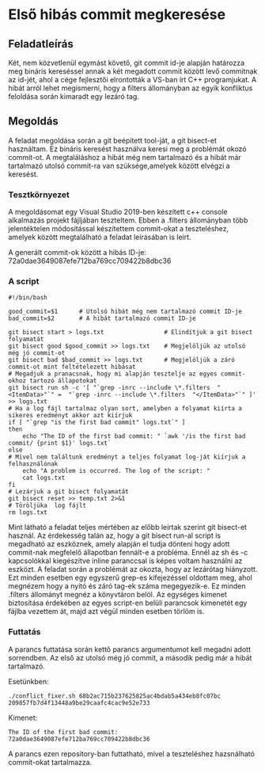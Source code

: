 # Első hibás commit megkeresése

## Feladatleírás

Két, nem közvetlenül egymást követő, git commit id-je alapján 
határozza meg bináris kereséssel annak a két megadott commit
között levő commitnak az id-jét, ahol a cége fejlesztői
elrontották a VS-ban írt C++ programjukat. A hibát arról lehet
megismerni, hogy a filters állományban az egyik konfliktus
feloldása során kimaradt egy </ItemData> lezáró tag.

## Megoldás

A feladat megoldása során a git beépített tool-ját, a git bisect-et használtam. Ez bináris keresést használva keresi meg a problémát okozó commit-ot. A megtaláláshoz a hibát még nem tartalmazó és a hibát már tartalmazó utolsó commit-ra van szüksége,amelyek között elvégzi a keresést.

### Tesztkörnyezet

A megoldásomat egy Visual Studio 2019-ben készített c++ console alkalmazás projekt fájljában teszteltem. Ebben a .filters állományban több jelentéktelen módosítással készítettem commit-okat a teszteléshez, amelyek között megtalálható a feladat leírásában is leírt.

A generált commit-ok között a hibás ID-je: 72a0dae3649087efe712ba769cc709422b8dbc36

### A script

```
#!/bin/bash

good_commit=$1      # Utolsó hibát még nem tartalmazó commit ID-je
bad_commit=$2       # A hibát tartalmazó commit ID-je

git bisect start > logs.txt                 # Elindítjuk a git bisect folyamatát
git bisect good $good_commit >> logs.txt    # Megjelöljük az utolsó még jó commit-ot
git bisect bad $bad_commit >> logs.txt      # Megjelöljük a záró commit-ot mint feltételezett hibásat
# Megadjuk a pranacsnak, hogy mi alapján tesztelje az egyes commit-okhoz tartozó állapotokat
git bisect run sh -c '[ "`grep -inrc --include \*.filters  "<ItemData>"`" =  "`grep -inrc --include \*.filters  "</ItemData>"`" ]' >> logs.txt
# Ha a log fájl tartalmaz olyan sort, amelyben a folyamat kiírta a sikeres eredményt akkor azt kiírjuk
if [ "`grep "is the first bad commit" logs.txt`" ]
then
	echo "The ID of the first bad commit: " `awk '/is the first bad commit/ {print $1}' logs.txt`	
else
# Mivel nem találtunk eredményt a teljes folyamat log-ját kiírjuk a felhasználónak
	echo "A problem is occurred. The log of the script: "
	cat logs.txt
fi
# Lezárjuk a git bisect folyamatát
git bisect reset >> temp.txt 2>&1
# Töröljüka  log fájlt
rm logs.txt
```

Mint látható a feladat teljes mértében az előbb leírtak szerint git bisect-et használ. Az érdekesség talán az, hogy a git bisect run-al script is megadható az eszköznek, amely alapján el tudja dönteni hogy adott commit-nak megfelelő állapotban fennált-e a probléma. Ennél az sh és -c kapcsolókkal kiegészítve inline paranccsal is képes voltam használni az eszközt. A feladat során a problémát az okozta, hogy az </ItemData> lezárótag hiányzott. Ezt minden esetben egy egyszerű grep-es kifejezéssel oldottam meg, ahol megnézem hogy a nyitó és záró tag-ek száma megegyezik-e. Ez minden .filters állományt megnéz a könyvtáron belöl. Az egységes kimenet biztosítása érdekében az egyes script-en belüli parancsok kimenetét egy fájlba vezettem át, majd azt végül minden esetben törlöm is.

### Futtatás

A parancs futtatása során kettő parancs argumentumot kell megadni adott sorrendben. Az első az utolsó még jó commit, a második pedig már a hibát tartalmazó.

Esetünkben: 

```
./conflict_fixer.sh 68b2ac715b237625825ac4bdab5a434eb8fc07bc 209857fb7d4f13448a9be29caafc4cac9e52e733
```

Kimenet:

```
The ID of the first bad commit:  72a0dae3649087efe712ba769cc709422b8dbc36
```

A parancs ezen repository-ban futtatható, mivel a teszteléshez hazsnálható commit-okat tartalmazza.